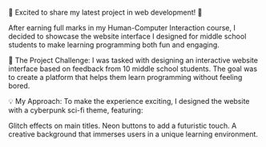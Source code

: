 🌟 Excited to share my latest project in web development! 🌟

After earning full marks in my Human-Computer Interaction course, I decided to showcase the website interface I designed for middle school students to make learning programming both fun and engaging.

🎯 The Project Challenge:
I was tasked with designing an interactive website interface based on feedback from 10 middle school students. The goal was to create a platform that helps them learn programming without feeling bored.

💡 My Approach:
To make the experience exciting, I designed the website with a cyberpunk sci-fi theme, featuring:

Glitch effects on main titles.
Neon buttons to add a futuristic touch.
A creative background that immerses users in a unique learning environment.
